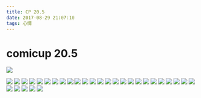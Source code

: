 ```yaml
---
title: CP 20.5
date: 2017-08-29 21:07:10
tags: 心情
---
```


# comicup 20.5 

![](/img/cp20.5/1.png)
<!--more-->
![](/img/cp20.5/2.png)
![](/img/cp20.5/3.png)
![](/img/cp20.5/4.png)
![](/img/cp20.5/5.png)
![](/img/cp20.5/6.png)
![](/img/cp20.5/7.png)
![](/img/cp20.5/8.png)
![](/img/cp20.5/9.png)
![](/img/cp20.5/10.png)
![](/img/cp20.5/11.png)
![](/img/cp20.5/12.png)
![](/img/cp20.5/13.png)
![](/img/cp20.5/14.png)
![](/img/cp20.5/15.png)
![](/img/cp20.5/16.png)
![](/img/cp20.5/17.png)
![](/img/cp20.5/18.png)
![](/img/cp20.5/19.png)
![](/img/cp20.5/20.png)
![](/img/cp20.5/21.png)
![](/img/cp20.5/22.png)
![](/img/cp20.5/23.png)
![](/img/cp20.5/24.png)
![](/img/cp20.5/25.png)
![](/img/cp20.5/26.png)
![](/img/cp20.5/27.png)
![](/img/cp20.5/28.png)
![](/img/cp20.5/29.png)
![](/img/cp20.5/30.png)
![](/img/cp20.5/31.png)
